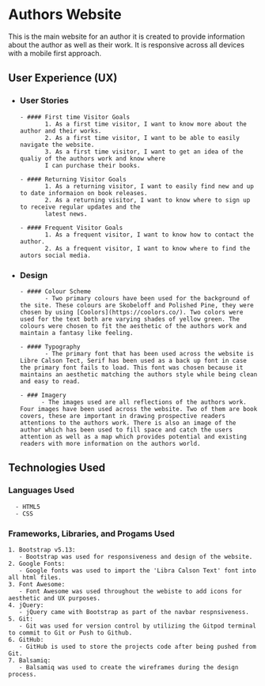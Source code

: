 # Authors Website

This is the main website for an author it is created to provide information about the author as well as their work. It is responsive across all devices with a mobile first approach.

## User Experience (UX)

- ### User Stories
      - #### First time Visitor Goals
             1. As a first time visitor, I want to know more about the author and their works.
             2. As a first time visitor, I want to be able to easily navigate the website.
             3. As a first time visitor, I want to get an idea of the qualiy of the authors work and know where
             I can purchase their books.
      
      - #### Returning Visitor Goals
             1. As a returning visitor, I want to easily find new and up to date informaion on book releases.
             2. As a returning visitor, I want to know where to sign up to receive regular updates and the
             latest news.
      
      - #### Frequent Visitor Goals
             1. As a frequent visitor, I want to know how to contact the author.
             2. As a frequent visitor, I want to know where to find the autors social media.

- ### Design
      - #### Colour Scheme
             - Two primary colours have been used for the background of the site. These colours are Skobeloff and Polished Pine, they were chosen by using [Coolors](https://coolors.co/). Two colors were used for the text both are varying shades of yellow green. The colours were chosen to fit the aesthetic of the authors work and maintain a fantasy like feeling.

      - #### Typography
             - The primary font that has been used across the website is Libre Calson Tect, Serif has been used as a back up font in case the primary font fails to load. This font was chosen because it maintains an aesthetic matching the authors style while being clean and easy to read.

      - ### Imagery
            - The images used are all reflections of the authors work. Four images have been used across the website. Two of them are book covers, these are important in drawing prospective readers attentions to the authors work. There is also an image of the author which has been used to fill space and catch the users attention as well as a map which provides potential and existing readers with more information on the authors world.

## Technologies Used
   
### Languages Used
      - HTML5
      - CSS

### Frameworks, Libraries, and Progams Used
    1. Bootstrap v5.13:
       - Bootstrap was used for responsiveness and design of the website.
    2. Google Fonts:
       - Google fonts was used to import the 'Libra Calson Text' font into all html files.
    3. Font Awesome:
       - Font Awesome was used throughout the webiste to add icons for aesthetic and UX purposes.
    4. jQuery:
       - jQuery came with Bootstrap as part of the navbar respnsiveness.
    5. Git:
       - Git was used for version control by utilizing the Gitpod terminal to commit to Git or Push to Github.
    6. GitHub:
       - GitHub is used to store the projects code after being pushed from Git.
    7. Balsamiq:
       - Balsamiq was used to create the wireframes during the design process. 
